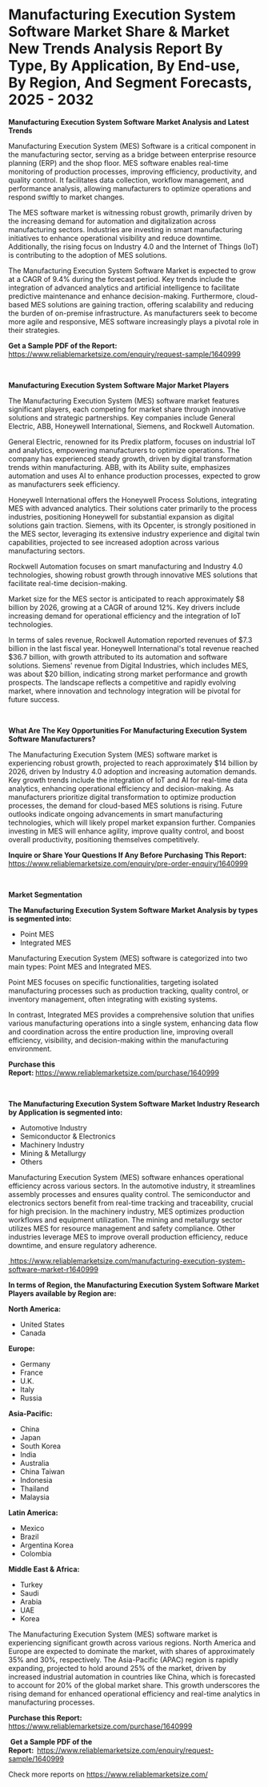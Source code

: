 <p><h1>Manufacturing Execution System Software Market Share & Market New Trends Analysis Report By Type, By Application, By End-use, By Region, And Segment Forecasts, 2025 - 2032</h1></p><p><strong>Manufacturing Execution System Software Market Analysis and Latest Trends</strong></p>
<p><p>Manufacturing Execution System (MES) Software is a critical component in the manufacturing sector, serving as a bridge between enterprise resource planning (ERP) and the shop floor. MES software enables real-time monitoring of production processes, improving efficiency, productivity, and quality control. It facilitates data collection, workflow management, and performance analysis, allowing manufacturers to optimize operations and respond swiftly to market changes.</p><p>The MES software market is witnessing robust growth, primarily driven by the increasing demand for automation and digitalization across manufacturing sectors. Industries are investing in smart manufacturing initiatives to enhance operational visibility and reduce downtime. Additionally, the rising focus on Industry 4.0 and the Internet of Things (IoT) is contributing to the adoption of MES solutions.</p><p>The Manufacturing Execution System Software Market is expected to grow at a CAGR of 9.4% during the forecast period. Key trends include the integration of advanced analytics and artificial intelligence to facilitate predictive maintenance and enhance decision-making. Furthermore, cloud-based MES solutions are gaining traction, offering scalability and reducing the burden of on-premise infrastructure. As manufacturers seek to become more agile and responsive, MES software increasingly plays a pivotal role in their strategies.</p></p>
<p><strong>Get a Sample PDF of the Report:&nbsp;</strong> <a href="https://www.reliablemarketsize.com/enquiry/request-sample/1640999?utm_campaign=2292&utm_medium=2&utm_source=Github&utm_content=ia&utm_term=11032025&utm_id=manufacturing-execution-system-software">https://www.reliablemarketsize.com/enquiry/request-sample/1640999</a></p>
<p>&nbsp;</p>
<p><strong>Manufacturing Execution System Software Major Market Players</strong></p>
<p><p>The Manufacturing Execution System (MES) software market features significant players, each competing for market share through innovative solutions and strategic partnerships. Key companies include General Electric, ABB, Honeywell International, Siemens, and Rockwell Automation.</p><p>General Electric, renowned for its Predix platform, focuses on industrial IoT and analytics, empowering manufacturers to optimize operations. The company has experienced steady growth, driven by digital transformation trends within manufacturing. ABB, with its Ability suite, emphasizes automation and uses AI to enhance production processes, expected to grow as manufacturers seek efficiency.</p><p>Honeywell International offers the Honeywell Process Solutions, integrating MES with advanced analytics. Their solutions cater primarily to the process industries, positioning Honeywell for substantial expansion as digital solutions gain traction. Siemens, with its Opcenter, is strongly positioned in the MES sector, leveraging its extensive industry experience and digital twin capabilities, projected to see increased adoption across various manufacturing sectors.</p><p>Rockwell Automation focuses on smart manufacturing and Industry 4.0 technologies, showing robust growth through innovative MES solutions that facilitate real-time decision-making.</p><p>Market size for the MES sector is anticipated to reach approximately $8 billion by 2026, growing at a CAGR of around 12%. Key drivers include increasing demand for operational efficiency and the integration of IoT technologies.</p><p>In terms of sales revenue, Rockwell Automation reported revenues of $7.3 billion in the last fiscal year. Honeywell International's total revenue reached $36.7 billion, with growth attributed to its automation and software solutions. Siemens' revenue from Digital Industries, which includes MES, was about $20 billion, indicating strong market performance and growth prospects. The landscape reflects a competitive and rapidly evolving market, where innovation and technology integration will be pivotal for future success.</p></p>
<p>&nbsp;</p>
<p><strong>What Are The Key Opportunities For Manufacturing Execution System Software Manufacturers?</strong></p>
<p><p>The Manufacturing Execution System (MES) software market is experiencing robust growth, projected to reach approximately $14 billion by 2026, driven by Industry 4.0 adoption and increasing automation demands. Key growth trends include the integration of IoT and AI for real-time data analytics, enhancing operational efficiency and decision-making. As manufacturers prioritize digital transformation to optimize production processes, the demand for cloud-based MES solutions is rising. Future outlooks indicate ongoing advancements in smart manufacturing technologies, which will likely propel market expansion further. Companies investing in MES will enhance agility, improve quality control, and boost overall productivity, positioning themselves competitively.</p></p>
<p><strong>Inquire or Share Your Questions If Any Before Purchasing This Report:</strong> <a href="https://www.reliablemarketsize.com/enquiry/pre-order-enquiry/1640999?utm_campaign=2292&utm_medium=2&utm_source=Github&utm_content=ia&utm_term=11032025&utm_id=manufacturing-execution-system-software">https://www.reliablemarketsize.com/enquiry/pre-order-enquiry/1640999</a></p>
<p>&nbsp;</p>
<p><strong>Market Segmentation</strong></p>
<p><strong>The Manufacturing Execution System Software Market Analysis by types is segmented into:</strong></p>
<p><ul><li>Point MES</li><li>Integrated MES</li></ul></p>
<p><p>Manufacturing Execution System (MES) software is categorized into two main types: Point MES and Integrated MES. </p><p>Point MES focuses on specific functionalities, targeting isolated manufacturing processes such as production tracking, quality control, or inventory management, often integrating with existing systems. </p><p>In contrast, Integrated MES provides a comprehensive solution that unifies various manufacturing operations into a single system, enhancing data flow and coordination across the entire production line, improving overall efficiency, visibility, and decision-making within the manufacturing environment.</p></p>
<p><strong>Purchase this Report:&nbsp;</strong><a href="https://www.reliablemarketsize.com/purchase/1640999?utm_campaign=2292&utm_medium=2&utm_source=Github&utm_content=ia&utm_term=11032025&utm_id=manufacturing-execution-system-software">https://www.reliablemarketsize.com/purchase/1640999</a></p>
<p>&nbsp;</p>
<p><strong>The Manufacturing Execution System Software Market Industry Research by Application is segmented into:</strong></p>
<p><ul><li>Automotive Industry</li><li>Semiconductor & Electronics</li><li>Machinery Industry</li><li>Mining & Metallurgy</li><li>Others</li></ul></p>
<p><p>Manufacturing Execution System (MES) software enhances operational efficiency across various sectors. In the automotive industry, it streamlines assembly processes and ensures quality control. The semiconductor and electronics sectors benefit from real-time tracking and traceability, crucial for high precision. In the machinery industry, MES optimizes production workflows and equipment utilization. The mining and metallurgy sector utilizes MES for resource management and safety compliance. Other industries leverage MES to improve overall production efficiency, reduce downtime, and ensure regulatory adherence.</p></p>
<p><a href="https://www.reliablemarketsize.com/manufacturing-execution-system-software-market-r1640999?utm_campaign=2292&utm_medium=2&utm_source=Github&utm_content=ia&utm_term=11032025&utm_id=manufacturing-execution-system-software">&nbsp;https://www.reliablemarketsize.com/manufacturing-execution-system-software-market-r1640999</a></p>
<p><strong>In terms of Region, the Manufacturing Execution System Software Market Players available by Region are:</strong></p>
<p>
    <p> <strong> North America: </strong>
        <ul>
            <li>United States</li>
            <li>Canada</li>
        </ul>
        </p> 
    <p> <strong> Europe: </strong>
        <ul>
            <li>Germany</li>
            <li>France</li>
            <li>U.K.</li>
            <li>Italy</li>
            <li>Russia</li>
        </ul>
        </p> 
    <p> <strong> Asia-Pacific: </strong>
        <ul>
            <li>China</li>
            <li>Japan</li>
            <li>South Korea</li>
            <li>India</li>
            <li>Australia</li>
            <li>China Taiwan</li>
            <li>Indonesia</li>
            <li>Thailand</li>
            <li>Malaysia</li>
        </ul>
        </p> 
    <p> <strong> Latin America: </strong>
        <ul>
            <li>Mexico</li>
            <li>Brazil</li>
            <li>Argentina Korea</li>
            <li>Colombia</li>
        </ul>
        </p> 
    <p> <strong> Middle East & Africa: </strong>
        <ul>
            <li>Turkey</li>
            <li>Saudi</li>
            <li>Arabia</li>
            <li>UAE</li>
            <li>Korea</li>
        </ul>
    </p>
    </p>
<p><p>The Manufacturing Execution System (MES) software market is experiencing significant growth across various regions. North America and Europe are expected to dominate the market, with shares of approximately 35% and 30%, respectively. The Asia-Pacific (APAC) region is rapidly expanding, projected to hold around 25% of the market, driven by increased industrial automation in countries like China, which is forecasted to account for 20% of the global market share. This growth underscores the rising demand for enhanced operational efficiency and real-time analytics in manufacturing processes.</p></p>
<p><strong>Purchase this Report: </strong><a href="https://www.reliablemarketsize.com/purchase/1640999?utm_campaign=2292&utm_medium=2&utm_source=Github&utm_content=ia&utm_term=11032025&utm_id=manufacturing-execution-system-software">https://www.reliablemarketsize.com/purchase/1640999</a></p>
<p>&nbsp;<strong>Get a Sample PDF of the Report:&nbsp;&nbsp;</strong><a href="https://www.reliablemarketsize.com/enquiry/request-sample/1640999?utm_campaign=2292&utm_medium=2&utm_source=Github&utm_content=ia&utm_term=11032025&utm_id=manufacturing-execution-system-software">https://www.reliablemarketsize.com/enquiry/request-sample/1640999</a></p>
<p><strong></strong></p>
<p>Check more reports on <a href="https://www.reliablemarketsize.com/?utm_campaign=2292&utm_medium=2&utm_source=Github&utm_content=ia&utm_term=11032025&utm_id=manufacturing-execution-system-software">https://www.reliablemarketsize.com/</a></p>